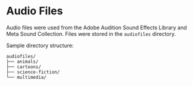 # Audio Files

Audio files were used from the Adobe Audition Sound Effects Library and Meta Sound Collection.
Files were stored in the `audiofiles` directory.

Sample directory structure:

```
audiofiles/
├── animals/
├── cartoons/
├── science-fiction/
└── multimedia/
```

